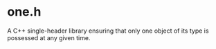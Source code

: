 # one.h
A C++ single-header library ensuring that only one object of its type is possessed at any given time.
